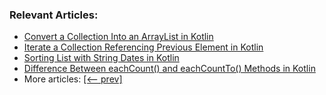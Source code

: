 ### Relevant Articles: 
- [Convert a Collection Into an ArrayList in Kotlin](https://www.baeldung.com/kotlin/collection-arraylist-conversion)
- [Iterate a Collection Referencing Previous Element in Kotlin](https://www.baeldung.com/kotlin/collection-previous-element)
- [Sorting List with String Dates in Kotlin](https://www.baeldung.com/kotlin/sort-list-string-dates)
- [Difference Between eachCount() and eachCountTo() Methods in Kotlin](https://www.baeldung.com/kotlin/eachcount-eachcountto)
- More articles: [[<-- prev]](../core-kotlin-collections-5)
